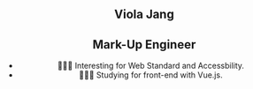 <section align="center" style="text-align:center">
 <h1>Viola Jang</h1>
 <h2>Mark-Up Engineer</h2>
 
 <ul>
 <li> 💁🏼‍♀️ Interesting for Web Standard and Accessbility.</li>
 <li> 💁🏼‍♀️ Studying for front-end with Vue.js.</li>
 </ul>
 
 </section>



